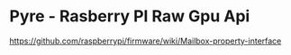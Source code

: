 Pyre - Rasberry PI Raw Gpu Api
==============================

https://github.com/raspberrypi/firmware/wiki/Mailbox-property-interface<br/>